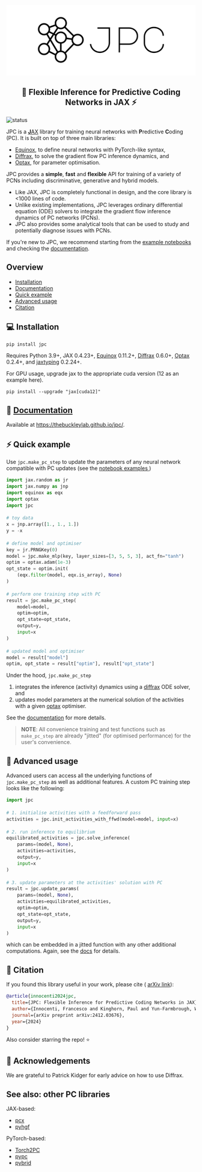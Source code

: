 <p align='center'>
  <a href='https://thebuckleylab.github.io/jpc/'>
    <img src='.github/logo-with-background.svg' />
  </a> 
</p>

<h2 align='center'>🧠 Flexible Inference for Predictive Coding Networks in JAX ⚡️</h2>

![status](https://img.shields.io/badge/status-active-green)

JPC is a [**J**AX](https://github.com/google/jax) library for training neural 
networks with **P**redictive **C**oding (PC). It is built on top of three main 
libraries:

* [Equinox](https://github.com/patrick-kidger/equinox), to define neural 
networks with PyTorch-like syntax,
* [Diffrax](https://github.com/patrick-kidger/diffrax), to solve the gradient 
flow PC inference dynamics, and
* [Optax](https://github.com/google-deepmind/optax), for parameter optimisation.

JPC provides a **simple**, **fast** and **flexible** API for 
training of a variety of PCNs including discriminative, generative and hybrid 
models. 
* Like JAX, JPC is completely functional in design, and the core library is 
<1000 lines of code. 
* Unlike existing implementations, JPC leverages ordinary differential 
equation (ODE) solvers to integrate the gradient flow inference dynamics of PC 
networks (PCNs). 
* JPC also provides some analytical tools that can be used to study and
potentially diagnose issues with PCNs.

If you're new to JPC, we recommend starting from the [
example notebooks](https://thebuckleylab.github.io/jpc/examples/discriminative_pc/)
and checking the [documentation](https://thebuckleylab.github.io/jpc/).

## Overview
* [Installation](#-installation)
* [Documentation](#-documentation)
* [Quick example](#-quick-example)
* [Advanced usage](#-advanced-usage)
* [Citation](#-citation)

## ️💻 Installation
```
pip install jpc
```

Requires Python 3.9+, JAX 0.4.23+, [Equinox](https://github.com/patrick-kidger/equinox) 
0.11.2+, [Diffrax](https://github.com/patrick-kidger/diffrax) 0.6.0+, 
[Optax](https://github.com/google-deepmind/optax) 0.2.4+, and
[jaxtyping](https://github.com/patrick-kidger/jaxtyping) 0.2.24+.

For GPU usage, upgrade jax to the appropriate cuda version (12 as an example 
here).

```
pip install --upgrade "jax[cuda12]"
```

## 📖 [Documentation](https://thebuckleylab.github.io/jpc/)
Available at https://thebuckleylab.github.io/jpc/.

## ⚡️ Quick example
Use `jpc.make_pc_step` to update the parameters of any neural network compatible
with PC updates (see the [notebook examples
](https://thebuckleylab.github.io/jpc/examples/discriminative_pc/))
```py
import jax.random as jr
import jax.numpy as jnp
import equinox as eqx
import optax
import jpc

# toy data
x = jnp.array([1., 1., 1.])
y = -x

# define model and optimiser
key = jr.PRNGKey(0)
model = jpc.make_mlp(key, layer_sizes=[3, 5, 5, 3], act_fn="tanh")
optim = optax.adam(1e-3)
opt_state = optim.init(
    (eqx.filter(model, eqx.is_array), None)
)

# perform one training step with PC
result = jpc.make_pc_step(
    model=model,
    optim=optim,
    opt_state=opt_state,
    output=y,
    input=x
)

# updated model and optimiser
model = result["model"]
optim, opt_state = result["optim"], result["opt_state"]
```
Under the hood, `jpc.make_pc_step`
1. integrates the inference (activity) dynamics using a [diffrax](https://github.com/patrick-kidger/diffrax) ODE solver, and
2. updates model parameters at the numerical solution of the activities with a given [optax](https://github.com/google-deepmind/optax) optimiser.

See the [documentation](https://thebuckleylab.github.io/jpc/) for more details. 

> **NOTE**: All convenience training and test functions such as `make_pc_step` 
> are already "jitted" (for optimised performance) for the user's convenience.

## 🚀 Advanced usage
Advanced users can access all the underlying functions of `jpc.make_pc_step` as 
well as additional features. A custom PC training step looks like the following:
```py
import jpc

# 1. initialise activities with a feedforward pass
activities = jpc.init_activities_with_ffwd(model=model, input=x)

# 2. run inference to equilibrium
equilibrated_activities = jpc.solve_inference(
    params=(model, None), 
    activities=activities, 
    output=y, 
    input=x
)

# 3. update parameters at the activities' solution with PC
result = jpc.update_params(
    params=(model, None), 
    activities=equilibrated_activities,
    optim=optim,
    opt_state=opt_state,
    output=y, 
    input=x
)
```
which can be embedded in a jitted function with any other additional 
computations. Again, see the [docs](https://thebuckleylab.github.io/jpc/) 
for details.

## 📄 Citation
If you found this library useful in your work, please cite (
[arXiv link](https://arxiv.org/abs/2412.03676)):

```bibtex
@article{innocenti2024jpc,
  title={JPC: Flexible Inference for Predictive Coding Networks in JAX},
  author={Innocenti, Francesco and Kinghorn, Paul and Yun-Farmbrough, Will and Varona, Miguel De Llanza and Singh, Ryan and Buckley, Christopher L},
  journal={arXiv preprint arXiv:2412.03676},
  year={2024}
}
```
Also consider starring the repo! ⭐️ 

## 🙏 Acknowledgements
We are grateful to Patrick Kidger for early advice on how to use Diffrax.

## See also: other PC libraries
JAX-based:
* [pcx](https://github.com/liukidar/pcx)
* [pyhgf](https://github.com/ComputationalPsychiatry/pyhgf)

PyTorch-based:
* [Torch2PC](https://github.com/RobertRosenbaum/Torch2PC)
* [pypc](https://github.com/infer-actively/pypc)
* [pybrid](https://github.com/alec-tschantz/pybrid)

